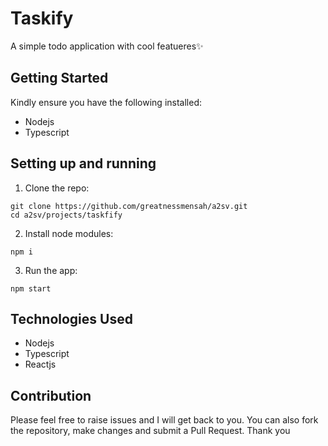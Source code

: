 # Taskify

A simple todo application with cool featueres✨

## Getting Started

Kindly ensure you have the following installed:
* Nodejs
* Typescript

## Setting up and running
1. Clone the repo:
```
git clone https://github.com/greatnessmensah/a2sv.git
cd a2sv/projects/taskfify
```

2. Install node modules:
```
npm i
```

3. Run the app:
```
npm start
```

## Technologies Used
* Nodejs
* Typescript
* Reactjs

## Contribution
Please feel free to raise issues and I will get back to you. You can also fork the repository, make changes and submit a Pull Request. Thank you